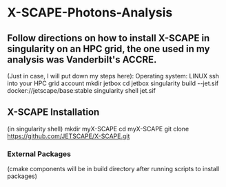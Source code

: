 # X-SCAPE-Photons-Analysis

## Follow directions on how to install X-SCAPE in singularity on an HPC grid, the one used in my analysis was Vanderbilt's ACCRE.
(Just in case, I will put down my steps here):
Operating system: LINUX
ssh into your HPC grid account
mkdir jetbox
cd jetbox
singularity build --jet.sif docker://jetscape/base:stable
singularity shell jet.sif

## X-SCAPE Installation
(in singularity shell)
mkdir myX-SCAPE
cd myX-SCAPE
git clone https://github.com/JETSCAPE/X-SCAPE.git

### External Packages
(cmake components will be in build directory after running scripts to install packages)
